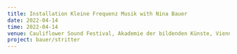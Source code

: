 ```yaml
---
title: Installation Kleine Frequenz Musik with Nina Bauer
date: 2022-04-14
time: 2022-04-14
venue: Cauliflower Sound Festival, Akademie der bildenden Künste, Vienna
project: bauer/stritter
---
```


